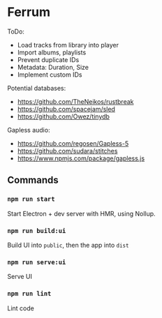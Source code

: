 # Ferrum

ToDo:
- Load tracks from library into player
- Import albums, playlists
- Prevent duplicate IDs
- Metadata: Duration, Size
- Implement custom IDs

Potential databases:
- https://github.com/TheNeikos/rustbreak
- https://github.com/spacejam/sled
- https://github.com/Owez/tinydb

Gapless audio:
- https://github.com/regosen/Gapless-5
- https://github.com/sudara/stitches
- https://www.npmjs.com/package/gapless.js

## Commands

### `npm run start`
Start Electron + dev server with HMR, using Nollup.

### `npm run build:ui`
Build UI into `public`, then the app into `dist`

### `npm run serve:ui`
Serve UI

### `npm run lint`
Lint code
